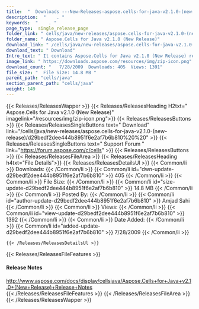 ```yaml
---
title:  "  Downloads ---New-Releases-aspose.cells-for-java-v2.1.0-(new-release) . " 
description:  "    . " 
keywords:  "    . " 
page_type:  single_release_page
folder_link: " cells/java/new-releases/aspose.cells-for-java-v2.1.0-(new-release)/"
folder_name: " Aspose.Cells for Java v2.1.0 (New Release)"
download_link: " /cells/java/new-releases/aspose.cells-for-java-v2.1.0-(new-release)/d29bedf2dee444b8951f6e2af7b6b810"
download_text: " Download"
Intro_text: " It contains Aspose.Cells for Java v2.1.0 (New Release) release."
image_link: " https://downloads.aspose.com/resources/img/zip-icon.png"
download_count: "   7/28/2009  Downloads: 405  Views: 1391"
file_size: "  File Size: 14.8 MB "
parent_path: "cells/java"
section_parent_path: "cells/java"
weight: 149 
---
```


{{< Releases/ReleasesWapper >}}
  {{< Releases/ReleasesHeading H2txt=" Aspose.Cells for Java v2.1.0 (New Release)" imagelink="/resources/img/zip-icon.png">}}
  {{< Releases/ReleasesButtons >}}
    {{< Releases/ReleasesSingleButtons text=" Download" link="/cells/java/new-releases/aspose.cells-for-java-v2.1.0-(new-release)/d29bedf2dee444b8951f6e2af7b6b810%20%20" >}}
    {{< Releases/ReleasesSingleButtons text=" Support Forum " link="https://forum.aspose.com/c/cells" >}}
  {{< Releases/ReleasesButtons >}}
  {{< Releases/ReleasesFileArea >}}
    {{< Releases/ReleasesHeading h4txt="File Details">}}
    {{< Releases/ReleasesDetailsUl >}}
            {{< Common/li  >}} Downloads: {{< /Common/li >}} 
      {{< Common/li id="dwn-update-d29bedf2dee444b8951f6e2af7b6b810" >}} 405 {{< /Common/li >}} 
      {{< Common/li  >}} File Size: {{< /Common/li >}} 
      {{< Common/li id="size-update-d29bedf2dee444b8951f6e2af7b6b810" >}} 14.8 MB {{< /Common/li >}} 
      {{< Common/li  >}} Posted By: {{< /Common/li >}} 
      {{< Common/li id="author-update-d29bedf2dee444b8951f6e2af7b6b810" >}} Amjad Sahi {{< /Common/li >}} 
      {{< Common/li  >}} Views: {{< /Common/li >}} 
      {{< Common/li id="view-update-d29bedf2dee444b8951f6e2af7b6b810" >}} 1392 {{< /Common/li >}} 
      {{< Common/li  >}} Date Added: {{< /Common/li >}} 
      {{< Common/li id="added-update-d29bedf2dee444b8951f6e2af7b6b810" >}} 7/28/2009 {{< /Common/li >}} 

    {{< /Releases/ReleasesDetailsUl >}}

  {{< Releases/ReleasesFileFeatures >}}
      <h4>Release Notes</h4><div><a href="http://www.aspose.com/docs/display/cellsjava/Aspose.Cells+for+Java+v2.1.0+(New+Release)+Release+Notes">http://www.aspose.com/docs/display/cellsjava/Aspose.Cells+for+Java+v2.1.0+(New+Release)+Release+Notes</a></div>
  {{< /Releases/ReleasesFileFeatures >}}
 {{< /Releases/ReleasesFileArea >}}
{{< /Releases/ReleasesWapper >}}


